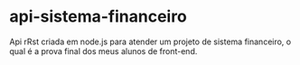 # api-sistema-financeiro
Api rRst criada em node.js para atender um projeto de sistema financeiro, o qual é a prova final dos meus alunos de front-end.
